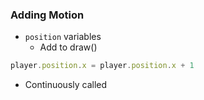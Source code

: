 ### Adding Motion

* `position` variables
  * Add to draw()

```js
player.position.x = player.position.x + 1
```

* Continuously called